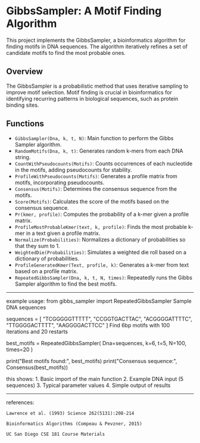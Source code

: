 # GibbsSampler: A Motif Finding Algorithm

This project implements the GibbsSampler, a bioinformatics algorithm for finding motifs in DNA sequences. The algorithm iteratively refines a set of candidate motifs to find the most probable ones.

## Overview

The GibbsSampler is a probabilistic method that uses iterative sampling to improve motif selection. Motif finding is crucial in bioinformatics for identifying recurring patterns in biological sequences, such as protein binding sites.

## Functions

- `GibbsSampler(Dna, k, t, N)`: Main function to perform the Gibbs Sampler algorithm.
- `RandomMotifs(Dna, k, t)`: Generates random k-mers from each DNA string.
- `CountWithPseudocounts(Motifs)`: Counts occurrences of each nucleotide in the motifs, adding pseudocounts for stability.
- `ProfileWithPseudocounts(Motifs)`: Generates a profile matrix from motifs, incorporating pseudocounts.
- `Consensus(Motifs)`: Determines the consensus sequence from the motifs.
- `Score(Motifs)`: Calculates the score of the motifs based on the consensus sequence.
- `Pr(kmer, profile)`: Computes the probability of a k-mer given a profile matrix.
- `ProfileMostProbableKmer(text, k, profile)`: Finds the most probable k-mer in a text given a profile matrix.
- `Normalize(Probabilities)`: Normalizes a dictionary of probabilities so that they sum to 1.
- `WeightedDie(Probabilities)`: Simulates a weighted die roll based on a dictionary of probabilities.
- `ProfileGeneratedKmer(Text, profile, k)`: Generates a k-mer from text based on a profile matrix.
- `RepeatedGibbsSampler(Dna, k, t, N, times)`: Repeatedly runs the Gibbs Sampler algorithm to find the best motifs.
- -------------------------------------------------------------------------------------------------------------------------
example usage:
from gibbs_sampler import RepeatedGibbsSampler
Sample DNA sequences

sequences = [
"TCGGGGGTTTTT",
"CCGGTGACTTAC",
"ACGGGGATTTTC",
"TTGGGGACTTTT",
"AAGGGGACTTCC"
]
Find 6bp motifs with 100 iterations and 20 restarts

best_motifs = RepeatedGibbsSampler(
Dna=sequences,
k=6,
t=5,
N=100,
times=20
)

print("Best motifs found:", best_motifs)
print("Consensus sequence:", Consensus(best_motifs))

this shows:
    1. Basic import of the main function
    2. Example DNA input (5 sequences)
    3. Typical parameter values
    4. Simple output of results

-----------------------------------------------------------------------------------------------------------------------------
references:

    Lawrence et al. (1993) Science 262(5131):208-214

    Bioinformatics Algorithms (Compeau & Pevzner, 2015)

    UC San Diego CSE 181 Course Materials
